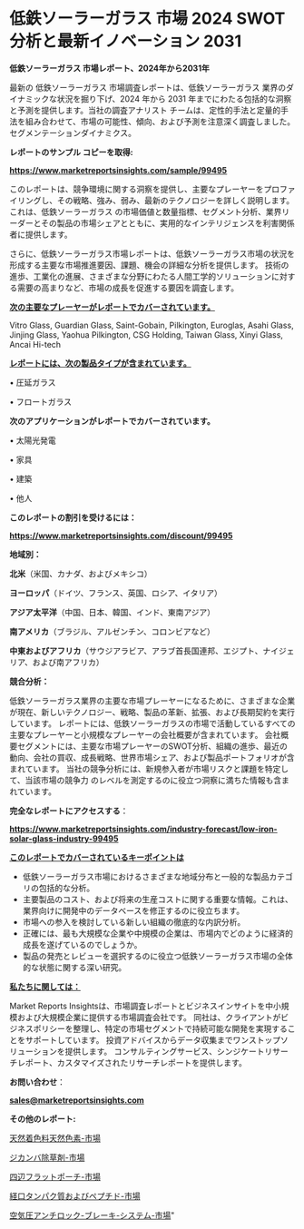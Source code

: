 # 低鉄ソーラーガラス 市場 2024 SWOT 分析と最新イノベーション 2031

<strong>低鉄ソーラーガラス 市場レポート、2024年から2031年</strong>

最新の 低鉄ソーラーガラス 市場調査レポートは、低鉄ソーラーガラス 業界のダイナミックな状況を掘り下げ、2024 年から 2031 年までにわたる包括的な洞察と予測を提供します。当社の調査アナリスト チームは、定性的手法と定量的手法を組み合わせて、市場の可能性、傾向、および予測を注意深く調査しました。 セグメンテーションダイナミクス。



<strong>レポートのサンプル コピーを取得:</strong> <a href=https://www.marketreportsinsights.com/sample/99495>

<strong><u>https://www.marketreportsinsights.com/sample/99495</u></strong></a>

このレポートは、競争環境に関する洞察を提供し、主要なプレーヤーをプロファイリングし、その戦略、強み、弱み、最新のテクノロジーを詳しく説明します。 これは、低鉄ソーラーガラス の市場価値と数量指標、セグメント分析、業界リーダーとその製品の市場シェアとともに、実用的なインテリジェンスを利害関係者に提供します。

さらに、低鉄ソーラーガラス市場レポートは、低鉄ソーラーガラス市場の状況を形成する主要な市場推進要因、課題、機会の詳細な分析を提供します。 技術の進歩、工業化の進展、さまざまな分野にわたる人間工学的ソリューションに対する需要の高まりなど、市場の成長を促進する要因を調査します。



<strong><u>次の主要なプレーヤーがレポートでカバーされています。</u></strong>

Vitro Glass, Guardian Glass, Saint-Gobain, Pilkington, Euroglas, Asahi Glass, Jinjing Glass, Yaohua Pilkington, CSG Holding, Taiwan Glass, Xinyi Glass, Ancai Hi-tech



<strong><u><b>レポートには、次の製品タイプが含まれています。</b></u></strong>

• 圧延ガラス

• フロートガラス



<strong><b>次のアプリケーションがレポートでカバーされています。</b></strong>

• 太陽光発電

• 家具

• 建築

• 他人



<strong><b>このレポートの割引を受けるには：</b></strong><a href=https://www.marketreportsinsights.com/discount/99495>

<strong><u>https://www.marketreportsinsights.com/discount/99495</u></strong></a>



<strong>地域別：</strong>



<strong>北米</strong>（米国、カナダ、およびメキシコ）



<strong>ヨーロッパ</strong>（ドイツ、フランス、英国、ロシア、イタリア）



<strong>アジア太平洋</strong>（中国、日本、韓国、インド、東南アジア）



<strong>南アメリカ</strong>（ブラジル、アルゼンチン、コロンビアなど）



<strong>中東およびアフリカ</strong>（サウジアラビア、アラブ首長国連邦、エジプト、ナイジェリア、および南アフリカ）



<strong>競合分析：</strong>

低鉄ソーラーガラス業界の主要な市場プレーヤーになるために、さまざまな企業が現在、新しいテクノロジー、戦略、製品の革新、拡張、および長期契約を実行しています。 レポートには、低鉄ソーラーガラスの市場で活動しているすべての主要なプレーヤーと小規模なプレーヤーの会社概要が含まれています。 会社概要セグメントには、主要な市場プレーヤーのSWOT分析、組織の進歩、最近の動向、会社の買収、成長戦略、世界市場シェア、および製品ポートフォリオが含まれています。 当社の競争分析には、新規参入者が市場リスクと課題を特定して、当該市場の競争力 のレベルを測定するのに役立つ洞察に満ちた情報も含まれています。



<strong>完全なレポートにアクセスする</strong>：

<a href=https://www.marketreportsinsights.com/industry-forecast/low-iron-solar-glass-industry-99495>

<strong><u>https://www.marketreportsinsights.com/industry-forecast/low-iron-solar-glass-industry-99495</u></strong></a>



<strong><u><b>このレポートでカバーされているキーポイントは</b></u></strong>
<ul>
  <li>低鉄ソーラーガラス市場におけるさまざまな地域分布と一般的な製品カテゴリの包括的な分析。</li>
  <li>主要製品のコスト、および将来の生産コストに関する重要な情報。これは、業界向けに開発中のデータベースを修正するのに役立ちます。</li>
  <li>市場への参入を検討している新しい組織の徹底的な内訳分析。</li>
  <li>正確には、最も大規模な企業や中規模の企業は、市場内でどのように経済的成長を遂げているのでしょうか。</li>
  <li>製品の発売とレビューを選択するのに役立つ低鉄ソーラーガラス市場の全体的な状態に関する深い研究。</li>
</ul>


<strong><u><b>私たちに関しては：</b></u></strong>

Market Reports Insightsは、市場調査レポートとビジネスインサイトを中小規模および大規模企業に提供する市場調査会社です。 同社は、クライアントがビジネスポリシーを整理し、特定の市場セグメントで持続可能な開発を実現することをサポートしています。 投資アドバイスからデータ収集までワンストップソリューションを提供します。 コンサルティングサービス、シンジケートリサーチレポート、カスタマイズされたリサーチレポートを提供します。



<strong><b>お問い合わせ</b></strong>：

<a href=mailto:sales@marketreportsinsights.com>

<strong><u>sales@marketreportsinsights.com</u></strong></a>



<strong>その他のレポート:</strong>

<a href=https://www.linkedin.com/pulse/天然着色料天然色素-市場-2023-swot-分析と最新イノベーション-04tuc/>天然着色料天然色素-市場</a>

<a href=https://www.linkedin.com/pulse/ジカンバ除草剤-市場-2030-年までの需要に焦点を当てた-2023-j4yaf/>ジカンバ除草剤-市場</a>

<a href=https://www.linkedin.com/pulse/四辺フラットポーチ-市場-2023-年のダイナミクスとビジネストレンド-2030-wc3lf/>四辺フラットポーチ-市場</a>

<a href=https://www.linkedin.com/pulse/経口タンパク質およびペプチド-市場-2023-最新の-cagr-および成長分析-2030-pr-news-hub-69uqf/>経口タンパク質およびペプチド-市場</a>

<a href=https://www.linkedin.com/pulse/空気圧アンチロック-ブレーキ-システム-市場-2023-総利益と主要ベンダー-terqf/>空気圧アンチロック-ブレーキ-システム-市場</a>"
